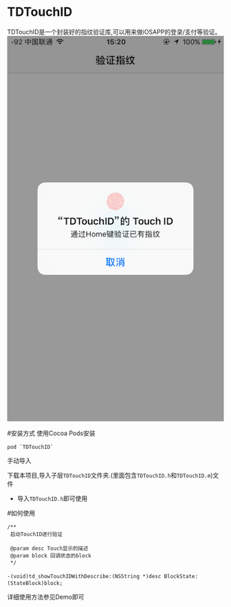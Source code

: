 # TDTouchID

TDTouchID是一个封装好的指纹验证库,可以用来做iOSAPP的登录/支付等验证。
![(logo)](IMG_3457.PNG)

#安装方式
使用Cocoa Pods安装
```
pod `TDTouchID`
```
手动导入      

下载本项目,导入子层`TDTouchID`文件夹.(里面包含`TDTouchID.h`和`TDTouchID.m`)文件

* 导入`TDTouchID.h`即可使用


#如何使用
```
/**
 启动TouchID进行验证

 @param desc Touch显示的描述
 @param block 回调状态的block
 */

-(void)td_showTouchIDWithDescribe:(NSString *)desc BlockState:(StateBlock)block;
```
详细使用方法参见Demo即可

